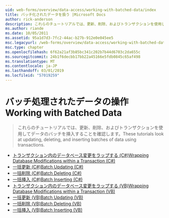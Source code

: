 ```yaml
---
uid: web-forms/overview/data-access/working-with-batched-data/index
title: バッチ化されたデータを扱う |Microsoft Docs
author: rick-anderson
description: これらのチュートリアルでは、更新、削除、およびトランザクションを使用してデータのバッチを挿入することを確認します。
ms.author: riande
ms.date: 10/05/2011
ms.assetid: 95a1d7d3-7fc2-44ac-b27b-912e0e045ee5
msc.legacyurl: /web-forms/overview/data-access/working-with-batched-data
msc.type: chapter
ms.openlocfilehash: 6f62a21af3b85bc341c202b7b44d6703c2da655c
ms.sourcegitcommit: 24b1f6decbb17bb22a45166e5fdb0845c65af498
ms.translationtype: MT
ms.contentlocale: ja-JP
ms.lasthandoff: 03/01/2019
ms.locfileid: "57019259"
---
```

<a name="working-with-batched-data"></a><span data-ttu-id="fea57-103">バッチ処理されたデータの操作</span><span class="sxs-lookup"><span data-stu-id="fea57-103">Working with Batched Data</span></span>
====================
> <span data-ttu-id="fea57-104">これらのチュートリアルでは、更新、削除、およびトランザクションを使用してデータのバッチを挿入することを確認します。</span><span class="sxs-lookup"><span data-stu-id="fea57-104">These tutorials look at updating, deleting, and inserting batches of data using transactions.</span></span>


- [<span data-ttu-id="fea57-105">トランザクション内のデータベース変更をラップする (C#)</span><span class="sxs-lookup"><span data-stu-id="fea57-105">Wrapping Database Modifications within a Transaction (C#)</span></span>](wrapping-database-modifications-within-a-transaction-cs.md)
- [<span data-ttu-id="fea57-106">一括更新 (C#)</span><span class="sxs-lookup"><span data-stu-id="fea57-106">Batch Updating (C#)</span></span>](batch-updating-cs.md)
- [<span data-ttu-id="fea57-107">一括削除 (C#)</span><span class="sxs-lookup"><span data-stu-id="fea57-107">Batch Deleting (C#)</span></span>](batch-deleting-cs.md)
- [<span data-ttu-id="fea57-108">一括挿入 (C#)</span><span class="sxs-lookup"><span data-stu-id="fea57-108">Batch Inserting (C#)</span></span>](batch-inserting-cs.md)
- [<span data-ttu-id="fea57-109">トランザクション内のデータベース変更をラップする (VB)</span><span class="sxs-lookup"><span data-stu-id="fea57-109">Wrapping Database Modifications within a Transaction (VB)</span></span>](wrapping-database-modifications-within-a-transaction-vb.md)
- [<span data-ttu-id="fea57-110">一括更新 (VB)</span><span class="sxs-lookup"><span data-stu-id="fea57-110">Batch Updating (VB)</span></span>](batch-updating-vb.md)
- [<span data-ttu-id="fea57-111">一括削除 (VB)</span><span class="sxs-lookup"><span data-stu-id="fea57-111">Batch Deleting (VB)</span></span>](batch-deleting-vb.md)
- [<span data-ttu-id="fea57-112">一括挿入 (VB)</span><span class="sxs-lookup"><span data-stu-id="fea57-112">Batch Inserting (VB)</span></span>](batch-inserting-vb.md)
